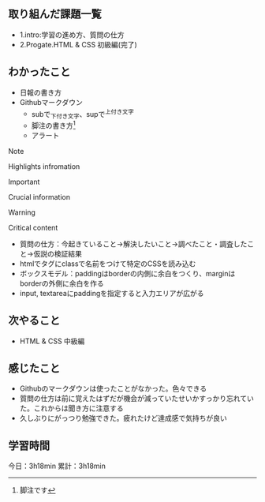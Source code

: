 ## 取り組んだ課題一覧
- 1.intro:学習の進め方、質問の仕方
- 2.Progate.HTML & CSS 初級編(完了)
## わかったこと
- 日報の書き方
- Githubマークダウン
  - subで<sub>下付き文字</sub>、supで<sup>上付き文字</sup>
  - 脚注の書き方[^1]
  - アラート

> [!NOTE]
> Highlights infromation

> [!IMPORTANT]
> Crucial information

> [!WARNING]
> Critical content


- 質問の仕方：今起きていること→解決したいこと→調べたこと・調査したこと→仮説の検証結果
- htmlでタグにclassで名前をつけて特定のCSSを読み込む
- ボックスモデル：paddingはborderの内側に余白をつくり、marginはborderの外側に余白を作る
- input, textareaにpaddingを指定すると入力エリアが広がる

## 次やること
- HTML & CSS  中級編

## 感じたこと
- Githubのマークダウンは使ったことがなかった。色々できる
- 質問の仕方は前に覚えたはずだが機会が減っていたせいかすっかり忘れていた。これからは聞き方に注意する
- 久しぶりにがっつり勉強できた。疲れたけど達成感で気持ちが良い

## 学習時間
今日：3h18min
累計：3h18min

[^1]: 脚注です
